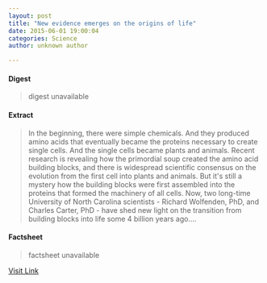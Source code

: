 ```yaml
---
layout: post
title: "New evidence emerges on the origins of life"
date: 2015-06-01 19:00:04
categories: Science
author: unknown author

---
```



#### Digest
>digest unavailable

#### Extract
>In the beginning, there were simple chemicals. And they produced amino acids that eventually became the proteins necessary to create single cells. And the single cells became plants and animals. Recent research is revealing how the primordial soup created the amino acid building blocks, and there is widespread scientific consensus on the evolution from the first cell into plants and animals. But it's still a mystery how the building blocks were first assembled into the proteins that formed the machinery of all cells. Now, two long-time University of North Carolina scientists - Richard Wolfenden, PhD, and Charles Carter, PhD - have shed new light on the transition from building blocks into life some 4 billion years ago....

#### Factsheet
>factsheet unavailable

[Visit Link](http://phys.org/news352371006.html)


